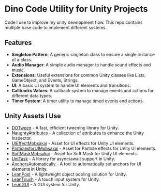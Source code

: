 # Dino Code Utility for Unity Projects
Code I use to improve my unity development flow. This repo contains multiple base code to implement different systems.
## Features
- **Singleton Pattern**: A generic singleton class to ensure a single instance of a class.
- **Audio Manager**: A simple audio manager to handle sound effects and music.
- **Extensions**: Useful extensions for common Unity classes like Lists, GameObject, and Events, Strings.
- **UI**: A basic UI system to handle UI elements and transitions.
- **Callbacks Values**: A callback system to manage events and actions for different data types.
- **Timer System**: A timer utility to manage timed events and actions.

## Unity Assets I Use
- [DOTween](http://dotween.demigiant.com) - A fast, efficient tweening library for Unity.
- [NaughtyAttributes](https://dbrizov.github.io/na-docs) - A collection of attributes to enhance the Unity Inspector.
- [UIEffectMobsakai](https://github.com/mob-sakai/UIEffect) - Asset for UI effects for Unity UI elements.
- [ParticlesforUIMobsakai](https://github.com/mob-sakai/ParticleEffectForUGUI) - Asset for Particle effects for Unity UI elements.
- [SoftMaskMobsakai](https://github.com/mob-sakai/SoftMaskForUGUI) - Asset for Soft Mask for Unity UI elements.
- [UniTask](https://github.com/Cysharp/UniTask) - A library for async/await support in Unity.
- [AnchorsAutomatically](https://assetstore.unity.com/packages/tools/gui/ugui-ui-anchor-automatically-194621) - A tool to automatically set anchors for UI elements in Unity.
- [LeanPool](https://assetstore.unity.com/packages/tools/utilities/lean-pool-35666) - A lightweight object pooling solution for Unity.
- [LeanTouch](https://assetstore.unity.com/packages/tools/input-management/lean-touch-30111) - A touch input system for Unity.
- [LeanGUI](https://assetstore.unity.com/packages/tools/gui/lean-gui-72138) - A GUI system for Unity.